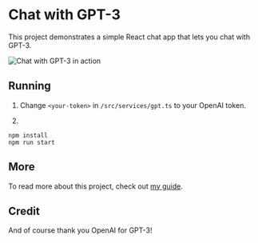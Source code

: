 # Chat with GPT-3

This project demonstrates a simple React chat app that lets you chat with GPT-3.

![Chat with GPT-3 in action](https://i.imgur.com/ImzQGG1.gif)

## Running

1. Change `<your-token>` in `/src/services/gpt.ts` to your OpenAI token.

2. 
``` shell
npm install
npm run start
```

## More

To read more about this project, check out [my guide](zakmiller.com/gpt/project-chat/).

## Credit


And of course thank you OpenAI for GPT-3!
